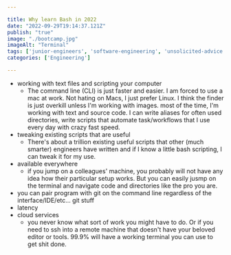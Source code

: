 ```yaml
---

title: Why learn Bash in 2022
date: "2022-09-29T19:14:37.121Z"
publish: "true"
image: "./bootcamp.jpg"
imageAlt: "Terminal"
tags: ['junior-engineers', 'software-engineering', 'unsolicited-advice']
categories: ['Engineering']

---
```


* working with text files and scripting your computer
    * The command line (CLI) is just faster and easier. I am forced to use a mac at work. Not hating on Macs, I just prefer Linux. I think the finder is just overkill unless I'm working with images. most of the time, I'm working with text and source code. I can write aliases for often used directories, write scripts that automate task/workflows that I use every day with crazy fast speed.
* tweaking existing scripts that are useful
   * There's about a trillion existing useful scripts that other (much smarter) engineers have written and if I know a little bash scripting, I can tweak it for my use.
* available everywhere
   * if you jump on a colleagues' machine, you probably will not have any idea how their particular setup works. But you can easily jusmp on the terminal and navigate code and directories like the pro you are.
* you can pair program with git on the command line regardless of the interface/IDE/etc...
    git stuff
* latency
* cloud services
   * you never know what sort of work you might have to do. Or if you need to ssh into a remote machine that doesn't have your beloved editor or tools. 99.9% will have a working terminal you can use to get shit done.
